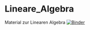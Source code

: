 # Lineare_Algebra
Material zur Linearen Algebra
[![Binder](https://mybinder.org/badge_logo.svg)](https://mybinder.org/v2/gh/uja-works/Lineare_Algebra/main)
